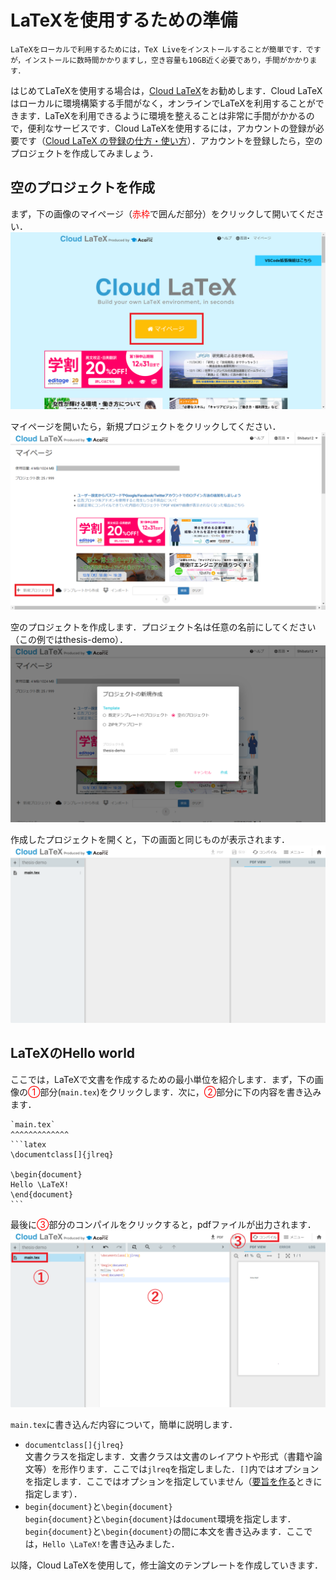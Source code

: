 # LaTeXを使用するための準備
```{margin} TeX Live
LaTeXをローカルで利用するためには，TeX Liveをインストールすることが簡単です．ですが，インストールに数時間かかりますし，空き容量も10GB近く必要であり，手間がかかります．
```
はじめてLaTeXを使用する場合は，[Cloud LaTeX](https://cloudlatex.io/)をお勧めします．Cloud LaTeXはローカルに環境構築する手間がなく，オンラインでLaTeXを利用することができます．LaTeXを利用できるように環境を整えることは非常に手間がかかるので，便利なサービスです．Cloud LaTeXを使用するには，アカウントの登録が必要です（[Cloud LaTeX の登録の仕方・使い方](https://cloudlatex.io/how-to-use-cl)）．アカウントを登録したら，空のプロジェクトを作成してみましょう．

## 空のプロジェクトを作成
まず，下の画像のマイページ（<font color="red">赤枠</font>で囲んだ部分）をクリックして開いてください．
![home](images/home.png)

マイページを開いたら，新規プロジェクトをクリックしてください．
![mypage](images/mypage.png)

空のプロジェクトを作成します．プロジェクト名は任意の名前にしてください（この例ではthesis-demo）．
![project](images/project.png)

作成したプロジェクトを開くと，下の画面と同じものが表示されます．
![first-view](images/first-view.png)
## LaTeXのHello world
ここでは，LaTeXで文書を作成するための最小単位を紹介します．まず，下の画像の<font color="red">①</font>部分(`main.tex`)をクリックします．次に，<font color="red">②</font>部分に下の内容を書き込みます．
````{grid-item-card}
`main.tex`
^^^^^^^^^^^^^
```latex
\documentclass[]{jlreq}

\begin{document}
Hello \LaTeX!
\end{document}
```
````
最後に<font color="red">③</font>部分のコンパイルをクリックすると，pdfファイルが出力されます．
![hello-LaTeX](images/hello-LaTeX.png)

`main.tex`に書き込んだ内容について，簡単に説明します．
* `documentclass[]{jlreq}`
<br>文書クラスを指定します．文書クラスは文書のレイアウトや形式（書籍や論文等）を形作ります．ここでは`jlreq`を指定しました．`[]`内ではオプションを指定します．ここではオプションを指定していません（[要旨を作る](abstract.md)ときに指定します）．
* `begin{document}`と`\begin{document}`
<br>`begin{document}`と`\begin{document}`は`document`環境を指定します．`begin{document}`と`\begin{document}`の間に本文を書き込みます．ここでは，`Hello \LaTeX!`を書き込みました．

以降，Cloud LaTeXを使用して，修士論文のテンプレートを作成していきます．